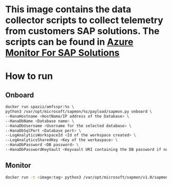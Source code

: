 # This image contains the data collector scripts to collect telemetry from customers SAP solutions. The scripts can be found in [Azure Monitor For SAP Solutions](https://github.com/Azure/AzureMonitorForSAPSolutions)
# How to run

## Onboard
```bash
docker run spaziz/amfsspr:%s \
python3 /var/opt/microsoft/sapmon/%s/payload/sapmon.py onboard \
--HanaHostname <HostName/IP address of the Database> \
--HanaDbName <Database name> \
--HanaDbUsername <Username for the selected database> \
--HanaDbSqlPort <Database port> \
--LogAnalyticsWorkspaceId <Id of the workspace created> \
--LogAnalyticsSharedKey <Key of the workaspace> \
--HanaDbPassword <DB password> \
--HanaDbPasswordKeyVault <Keyvault URI containing the DB password if not passed directly>
```

## Monitor
```bash
docker run -t <image:tag> python3 /var/opt/microsoft/sapmon/v1.0/sapmon.py monitor
```